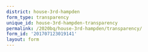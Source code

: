 ```yaml
---
district: house-3rd-hampden
form_type: transparency
unique_id: house-3rd-hampden-transparency
permalink: /2020bq/house-3rd-hampden/transparency/
form_id: '201707123019141'
layout: form
---
```

